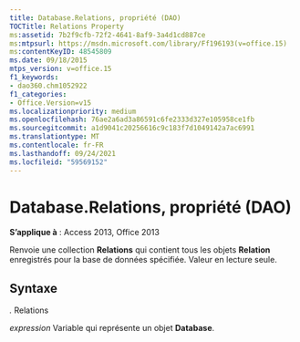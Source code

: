 ```yaml
---
title: Database.Relations, propriété (DAO)
TOCTitle: Relations Property
ms:assetid: 7b2f9cfb-72f2-4641-8af9-3a4d1cd887ce
ms:mtpsurl: https://msdn.microsoft.com/library/Ff196193(v=office.15)
ms:contentKeyID: 48545809
ms.date: 09/18/2015
mtps_version: v=office.15
f1_keywords:
- dao360.chm1052922
f1_categories:
- Office.Version=v15
ms.localizationpriority: medium
ms.openlocfilehash: 76ae2a6ad3a86591c6fe2333d327e105958ce1fb
ms.sourcegitcommit: a1d9041c20256616c9c183f7d1049142a7ac6991
ms.translationtype: MT
ms.contentlocale: fr-FR
ms.lasthandoff: 09/24/2021
ms.locfileid: "59569152"
---
```

# <a name="databaserelations-property-dao"></a>Database.Relations, propriété (DAO)


**S’applique à** : Access 2013, Office 2013

Renvoie une collection **Relations** qui contient tous les objets **Relation** enregistrés pour la base de données spécifiée. Valeur en lecture seule.

## <a name="syntax"></a>Syntaxe

*.* Relations

*expression* Variable qui représente un objet **Database**.

